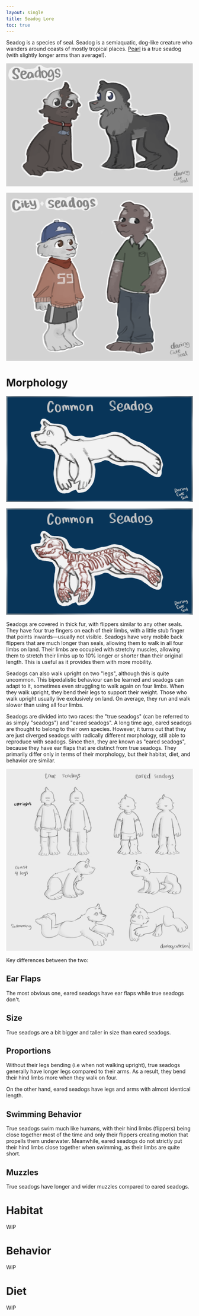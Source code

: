 ```yaml
---
layout: single
title: Seadog Lore
toc: true
---
```


Seadog is a species of seal. Seadog is a semiaquatic, dog-like creature who wanders around coasts of mostly tropical places. [Pearl](pearl.png) is a true seadog (with slightly longer arms than average!).

![Seadogs](seadogs.png)

![Upright seadogs](city-seadogs.png)



# Morphology

![Anatomy overview](seadog.png)

![Skeletal overview](skeleton.png)

Seadogs are covered in thick fur, with flippers similar to any other seals. They have four true fingers on each of their limbs, with a little stub finger that points inwards—usually not visible. Seadogs have very mobile back flippers that are much longer than seals, allowing them to walk in all four limbs on land. Their limbs are occupied with stretchy muscles, allowing them to stretch their limbs up to 10% longer or shorter than their original length. This is useful as it provides them with more mobility.

Seadogs can also walk upright on two "legs", although this is quite uncommon. This bipedalistic behaviour can be learned and seadogs can adapt to it, sometimes even struggling to walk again on four limbs. When they walk upright, they bend their legs to support their weight. Those who walk upright usually live exclusively on land. On average, they run and walk slower than using all four limbs.

Seadogs are divided into two races: the "true seadogs" (can be referred to as simply "seadogs") and "eared seadogs". A long time ago, eared seadogs are thought to belong to their own species. However, it turns out that they are just diverged seadogs with radically different morphology, still able to reproduce with seadogs. Since then, they are known as "eared seadogs", because they have ear flaps that are distinct from true seadogs. They primarily differ only in terms of their morphology, but their habitat, diet, and behavior are similar.

![Reference image](reference.png)

Key differences between the two:

## Ear Flaps
The most obvious one, eared seadogs have ear flaps while true seadogs don't.
## Size
True seadogs are a bit bigger and taller in size than eared seadogs.

## Proportions

Without their legs bending (i.e when not walking upright), true seadogs generally have longer legs compared to their arms. As a result, they bend their hind limbs more when they walk on four.

On the other hand, eared seadogs have legs and arms with almost identical length.

## Swimming Behavior

True seadogs swim much like humans, with their hind limbs (flippers) being close together most of the time and only their flippers creating motion that propells them underwater. Meanwhile, eared seadogs do not strictly put their hind limbs close together when swimming, as their limbs are quite short.


## Muzzles
True seadogs have longer and wider muzzles compared to eared seadogs.
# Habitat
WIP

# Behavior
WIP

# Diet

WIP
